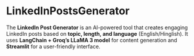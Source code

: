# LinkedInPostsGenerator
The **LinkedIn Post Generator** is an AI-powered tool that creates engaging LinkedIn posts based on **topic, length, and language** (English/Hinglish). It uses **LangChain + Groq’s LLaMA 3 model** for content generation and **Streamlit** for a user-friendly interface. 
